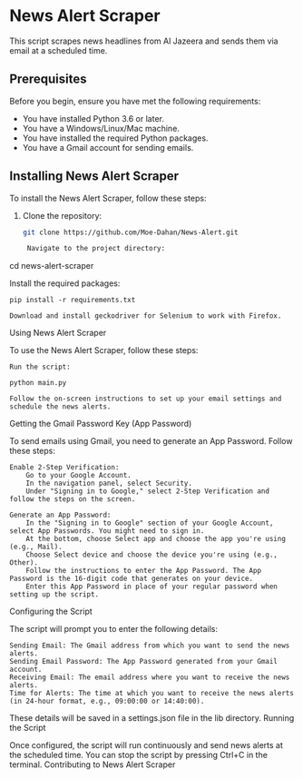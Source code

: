 # News Alert Scraper

This script scrapes news headlines from Al Jazeera and sends them via email at a scheduled time.

## Prerequisites

Before you begin, ensure you have met the following requirements:

* You have installed Python 3.6 or later.
* You have a Windows/Linux/Mac machine.
* You have installed the required Python packages.
* You have a Gmail account for sending emails.

## Installing News Alert Scraper

To install the News Alert Scraper, follow these steps:

1. Clone the repository:
   ```bash
   git clone https://github.com/Moe-Dahan/News-Alert.git

    Navigate to the project directory:

cd news-alert-scraper

Install the required packages:

    pip install -r requirements.txt

    Download and install geckodriver for Selenium to work with Firefox.

Using News Alert Scraper

To use the News Alert Scraper, follow these steps:

    Run the script:

    python main.py

    Follow the on-screen instructions to set up your email settings and schedule the news alerts.

Getting the Gmail Password Key (App Password)

To send emails using Gmail, you need to generate an App Password. Follow these steps:

    Enable 2-Step Verification:
        Go to your Google Account.
        In the navigation panel, select Security.
        Under "Signing in to Google," select 2-Step Verification and follow the steps on the screen.

    Generate an App Password:
        In the "Signing in to Google" section of your Google Account, select App Passwords. You might need to sign in.
        At the bottom, choose Select app and choose the app you're using (e.g., Mail).
        Choose Select device and choose the device you're using (e.g., Other).
        Follow the instructions to enter the App Password. The App Password is the 16-digit code that generates on your device.
        Enter this App Password in place of your regular password when setting up the script.

Configuring the Script

The script will prompt you to enter the following details:

    Sending Email: The Gmail address from which you want to send the news alerts.
    Sending Email Password: The App Password generated from your Gmail account.
    Receiving Email: The email address where you want to receive the news alerts.
    Time for Alerts: The time at which you want to receive the news alerts (in 24-hour format, e.g., 09:00:00 or 14:40:00).

These details will be saved in a settings.json file in the lib directory.
Running the Script

Once configured, the script will run continuously and send news alerts at the scheduled time. You can stop the script by pressing Ctrl+C in the terminal.
Contributing to News Alert Scraper


